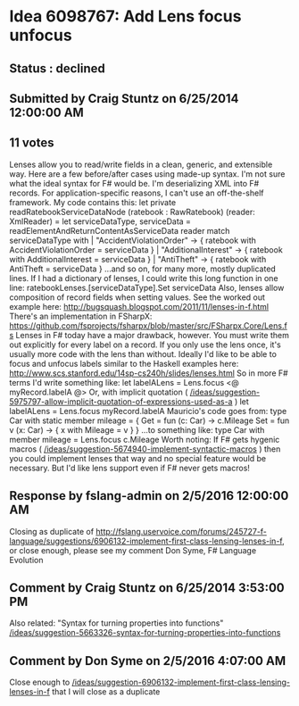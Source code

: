 # Idea 6098767: Add Lens focus unfocus #

## Status : declined

## Submitted by Craig Stuntz on 6/25/2014 12:00:00 AM

## 11 votes

Lenses allow you to read/write fields in a clean, generic, and extensible way. Here are a few before/after cases using made-up syntax. I'm not sure what the ideal syntax for F# would be.
I'm deserializing XML into F# records. For application-specific reasons, I can't use an off-the-shelf framework. My code contains this:
let private readRatebookServiceDataNode (ratebook : RawRatebook) (reader: XmlReader) =
let serviceDataType, serviceData = readElementAndReturnContentAsServiceData reader
match serviceDataType with
| "AccidentViolationOrder" -> { ratebook with AccidentViolationOrder = serviceData }
| "AdditionalInterest" -> { ratebook with AdditionalInterest = serviceData }
| "AntiTheft" -> { ratebook with AntiTheft = serviceData }
...and so on, for many more, mostly duplicated lines. If I had a dictionary of lenses, I could write this long function in one line:
ratebookLenses.[serviceDataType].Set serviceData
Also, lenses allow composition of record fields when setting values. See the worked out example here:
http://bugsquash.blogspot.com/2011/11/lenses-in-f.html
There's an implementation in FSharpX:
https://github.com/fsprojects/fsharpx/blob/master/src/FSharpx.Core/Lens.fs
Lenses in F# today have a major drawback, however. You must write them out explicitly for every label on a record. If you only use the lens once, it's usually more code with the lens than without.
Ideally I'd like to be able to focus and unfocus labels similar to the Haskell examples here:
http://www.scs.stanford.edu/14sp-cs240h/slides/lenses.html
So in more F# terms I'd write something like:
let labelALens = Lens.focus <@ myRecord.labelA @>
Or, with implicit quotation ( [/ideas/suggestion-5975797-allow-implicit-quotation-of-expressions-used-as-a](/ideas/suggestion-5975797-allow-implicit-quotation-of-expressions-used-as-a.md) )
let labelALens = Lens.focus myRecord.labelA
Mauricio's code goes from:
type Car with
static member mileage =
{ Get = fun (c: Car) -> c.Mileage
Set = fun v (x: Car) -> { x with Mileage = v } }
...to something like:
type Car with
member mileage = Lens.focus c.Mileage
Worth noting: If F# gets hygenic macros ( [/ideas/suggestion-5674940-implement-syntactic-macros](/ideas/suggestion-5674940-implement-syntactic-macros.md) ) then you could implement lenses that way and no special feature would be necessary. But I'd like lens support even if F# never gets macros!

## Response by fslang-admin on 2/5/2016 12:00:00 AM

Closing as duplicate of http://fslang.uservoice.com/forums/245727-f-language/suggestions/6906132-implement-first-class-lensing-lenses-in-f, or close enough, please see my comment
Don Syme, F# Language Evolution


## Comment by Craig Stuntz on 6/25/2014 3:53:00 PM

Also related: "Syntax for turning properties into functions" [/ideas/suggestion-5663326-syntax-for-turning-properties-into-functions](/ideas/suggestion-5663326-syntax-for-turning-properties-into-functions.md)

## Comment by Don Syme on 2/5/2016 4:07:00 AM

Close enough to [/ideas/suggestion-6906132-implement-first-class-lensing-lenses-in-f](/ideas/suggestion-6906132-implement-first-class-lensing-lenses-in-f.md) that I will close as a duplicate
